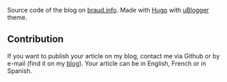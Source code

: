 Source code of the blog on [braud.info](https://braud.info). Made with [Hugo](https://gohugo.io/) with [uBlogger](https://ublogger.netlify.app/) theme.

## Contribution
If you want to publish your article on my blog, contact me via Github or by e-mail (find it on my [blog](https://braud.info)). Your article can be in English, French or in Spanish.

